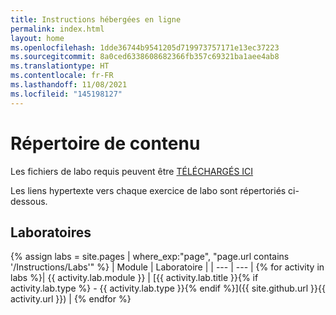 ```yaml
---
title: Instructions hébergées en ligne
permalink: index.html
layout: home
ms.openlocfilehash: 1dde36744b9541205d719973757171e13ec37223
ms.sourcegitcommit: 8a0ced6338608682366fb357c69321ba1aee4ab8
ms.translationtype: HT
ms.contentlocale: fr-FR
ms.lasthandoff: 11/08/2021
ms.locfileid: "145198127"
---
```

# <a name="content-directory"></a>Répertoire de contenu

Les fichiers de labo requis peuvent être [TÉLÉCHARGÉS ICI](https://github.com/MicrosoftLearning/AZ-104-MicrosoftAzureAdministrator/archive/master.zip)

Les liens hypertexte vers chaque exercice de labo sont répertoriés ci-dessous.

## <a name="labs"></a>Laboratoires

{% assign labs = site.pages | where_exp:"page", "page.url contains '/Instructions/Labs'" %}
| Module | Laboratoire |
| --- | --- | 
{% for activity in labs  %}| {{ activity.lab.module }} | [{{ activity.lab.title }}{% if activity.lab.type %} - {{ activity.lab.type }}{% endif %}]({{ site.github.url }}{{ activity.url }}) |
{% endfor %}


